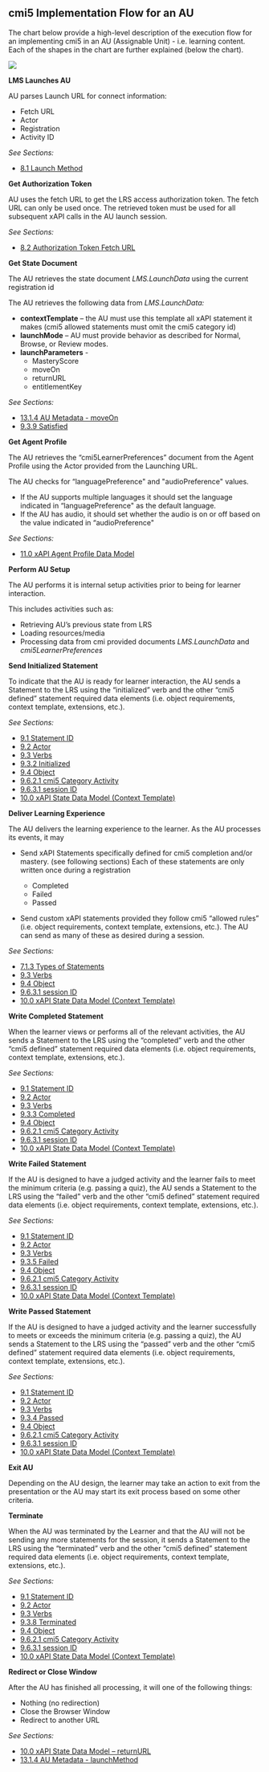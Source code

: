## cmi5 Implementation Flow for an AU

The chart below provide a high-level description of the execution flow for an implementing cmi5 in an AU (Assignable Unit) - i.e. learning content.  Each of the shapes in the chart are further explained (below the chart).

![](./au-flow-chart.png?raw=true)


**LMS Launches AU**

AU parses Launch URL for connect information:

  - Fetch URL
  - Actor
  - Registration
  - Activity ID

*See Sections:*

  - [8.1 Launch Method](https://github.com/AICC/CMI-5_Spec_Current/blob/quartz/cmi5_spec.md#launch_method)

**<span class="underline">Get Authorization Token</span>**

AU uses the fetch URL to get the LRS access authorization token. The fetch URL can only be used once. The retrieved token must be used for all subsequent xAPI calls in the AU launch session.

*See Sections:*

  - [8.2 Authorization Token Fetch URL](https://github.com/AICC/CMI-5_Spec_Current/blob/quartz/cmi5_spec.md#fetch_url)

**<span class="underline">Get State Document</span>**

The AU retrieves the state document *LMS.LaunchData* using the current registration id

The AU retrieves the following data from *LMS.LaunchData:*

  - **contextTemplate** – the AU must use this template all xAPI statement it makes (cmi5 allowed statements must omit the cmi5 category id)
  - **launchMode** – AU must provide behavior as described for Normal, Browse, or Review modes.
  - **launchParameters** -
      - MasteryScore
      - moveOn
      - returnURL
     - entitlementKey

*See Sections:*

  - [13.1.4 AU Metadata - moveOn](https://github.com/AICC/CMI-5_Spec_Current/blob/quartz/cmi5_spec.md#au_meta_data)
  - [9.3.9 Satisfied](https://github.com/AICC/CMI-5_Spec_Current/blob/quartz/cmi5_spec.md#verbs_satisfied)

**<span class="underline">Get Agent Profile</span>**

The AU retrieves the “cmi5LearnerPreferences” document from the Agent Profile using the Actor provided from the Launching URL.

The AU checks for “languagePreference" and "audioPreference" values.
  - If the AU supports multiple languages it should set the language indicated in “languagePreference" as the default language.
  - If the AU has audio, it should set whether the audio is on or off based on the value indicated in “audioPreference"

*See Sections:*
  - [11.0 xAPI Agent Profile Data Model](https://github.com/AICC/CMI-5_Spec_Current/blob/quartz/cmi5_spec.md#xapi_agent_profile)

**<span class="underline">Perform AU Setup</span>**

The AU performs it is internal setup activities prior to being for learner interaction.

This includes activities such as:

  - Retrieving AU’s previous state from LRS
  - Loading resources/media
  - Processing data from cmi provided documents *LMS.LaunchData* and *cmi5LearnerPreferences*

**<span class="underline">Send Initialized Statement</span>**

To indicate that the AU is ready for learner interaction, the AU sends a Statement to the LRS using the “initialized” verb and the other “cmi5 defined” statement required data elements (i.e. object requirements, context template, extensions, etc.).

*See Sections:*

  - [9.1 Statement ID](https://github.com/AICC/CMI-5_Spec_Current/blob/quartz/cmi5_spec.md#statement_id)
  - [9.2 Actor](https://github.com/AICC/CMI-5_Spec_Current/blob/quartz/cmi5_spec.md#actor)
  - [9.3 Verbs](https://github.com/AICC/CMI-5_Spec_Current/blob/quartz/cmi5_spec.md#verbs)
  - [9.3.2 Initialized](https://github.com/AICC/CMI-5_Spec_Current/blob/quartz/cmi5_spec.md#verbs_initialized)
  - [9.4 Object](https://github.com/AICC/CMI-5_Spec_Current/blob/quartz/cmi5_spec.md#object)
  - [9.6.2.1 cmi5 Category Activity](https://github.com/AICC/CMI-5_Spec_Current/blob/quartz/cmi5_spec.md#context_activities_category_cmi5)
  - [9.6.3.1 session ID](https://github.com/AICC/CMI-5_Spec_Current/blob/quartz/cmi5_spec.md#context_extensions_session_id)
  - [10.0 xAPI State Data Model (Context Template)](https://github.com/AICC/CMI-5_Spec_Current/blob/quartz/cmi5_spec.md#xapi_state)

**<span class="underline">Deliver Learning Experience</span>**

The AU delivers the learning experience to the learner. As the AU processes its events, it may

  - Send xAPI Statements specifically defined for cmi5 completion and/or mastery. (see following sections) Each of these statements are only written once during a registration  
      - Completed
      - Failed 
      - Passed

  - Send custom xAPI statements provided they follow cmi5 “allowed rules” (i.e. object requirements, context template, extensions, etc.). The AU can send as many of these as desired during a session.

*See Sections:*
  - [7.1.3 Types of Statements](https://github.com/AICC/CMI-5_Spec_Current/blob/quartz/cmi5_spec.md#type_statement_au)
  - [9.3 Verbs](https://github.com/AICC/CMI-5_Spec_Current/blob/quartz/cmi5_spec.md#verbs)
  - [9.4 Object](https://github.com/AICC/CMI-5_Spec_Current/blob/quartz/cmi5_spec.md#object)
  - [9.6.3.1 session ID](https://github.com/AICC/CMI-5_Spec_Current/blob/quartz/cmi5_spec.md#context_extensions_session_id)
  - [10.0 xAPI State Data Model (Context Template)](https://github.com/AICC/CMI-5_Spec_Current/blob/quartz/cmi5_spec.md#xapi_state)

**<span class="underline">Write Completed Statement</span>**

When the learner views or performs all of the relevant activities, the AU sends a Statement to the LRS using the “completed” verb and the other “cmi5 defined” statement required data elements (i.e. object requirements, context template, extensions, etc.).

*See Sections:*
  - [9.1 Statement ID](https://github.com/AICC/CMI-5_Spec_Current/blob/quartz/cmi5_spec.md#statement_id)
  - [9.2 Actor](https://github.com/AICC/CMI-5_Spec_Current/blob/quartz/cmi5_spec.md#actor)
  - [9.3 Verbs](https://github.com/AICC/CMI-5_Spec_Current/blob/quartz/cmi5_spec.md#verbs)
  - [9.3.3 Completed](https://github.com/AICC/CMI-5_Spec_Current/blob/quartz/cmi5_spec.md#verbs_completed)
  - [9.4 Object](https://github.com/AICC/CMI-5_Spec_Current/blob/quartz/cmi5_spec.md#object)
  - [9.6.2.1 cmi5 Category Activity](https://github.com/AICC/CMI-5_Spec_Current/blob/quartz/cmi5_spec.md#context_activities_category_cmi5)
  - [9.6.3.1 session ID](https://github.com/AICC/CMI-5_Spec_Current/blob/quartz/cmi5_spec.md#context_extensions_session_id)
  - [10.0 xAPI State Data Model (Context Template)](https://github.com/AICC/CMI-5_Spec_Current/blob/quartz/cmi5_spec.md#xapi_state)


**<span class="underline">Write Failed Statement</span>**

If the AU is designed to have a judged activity and the learner fails to meet the minimum criteria (e.g. passing a quiz), the AU sends a Statement to the LRS using the “failed” verb and the other “cmi5 defined” statement required data elements (i.e. object requirements, context template, extensions, etc.).

*See Sections:*
  - [9.1 Statement ID](https://github.com/AICC/CMI-5_Spec_Current/blob/quartz/cmi5_spec.md#statement_id)
  - [9.2 Actor](https://github.com/AICC/CMI-5_Spec_Current/blob/quartz/cmi5_spec.md#actor)
  - [9.3 Verbs](https://github.com/AICC/CMI-5_Spec_Current/blob/quartz/cmi5_spec.md#verbs)
  - [9.3.5 Failed](https://github.com/AICC/CMI-5_Spec_Current/blob/quartz/cmi5_spec.md#verbs_failed)
  - [9.4 Object](https://github.com/AICC/CMI-5_Spec_Current/blob/quartz/cmi5_spec.md#object)
  - [9.6.2.1 cmi5 Category Activity](https://github.com/AICC/CMI-5_Spec_Current/blob/quartz/cmi5_spec.md#context_activities_category_cmi5)
  - [9.6.3.1 session ID](https://github.com/AICC/CMI-5_Spec_Current/blob/quartz/cmi5_spec.md#context_extensions_session_id)
  - [10.0 xAPI State Data Model (Context Template)]()

**<span class="underline">Write Passed Statement</span>**

If the AU is designed to have a judged activity and the learner successfully to meets or exceeds the minimum criteria (e.g. passing a quiz), the AU sends a Statement to the LRS using the “passed” verb and the other “cmi5 defined” statement required data elements (i.e. object requirements, context template, extensions, etc.).

*See Sections:*
  - [9.1 Statement ID](https://github.com/AICC/CMI-5_Spec_Current/blob/quartz/cmi5_spec.md#statement_id)
  - [9.2 Actor](https://github.com/AICC/CMI-5_Spec_Current/blob/quartz/cmi5_spec.md#actor)
  - [9.3 Verbs](https://github.com/AICC/CMI-5_Spec_Current/blob/quartz/cmi5_spec.md#verbs)
  - [9.3.4 Passed](https://github.com/AICC/CMI-5_Spec_Current/blob/quartz/cmi5_spec.md#verbs_passed)
  - [9.4 Object](https://github.com/AICC/CMI-5_Spec_Current/blob/quartz/cmi5_spec.md#object)
  - [9.6.2.1 cmi5 Category Activity](https://github.com/AICC/CMI-5_Spec_Current/blob/quartz/cmi5_spec.md#context_activities_category_cmi5)
  - [9.6.3.1 session ID](https://github.com/AICC/CMI-5_Spec_Current/blob/quartz/cmi5_spec.md#context_extensions_session_id)
  - [10.0 xAPI State Data Model (Context Template)](https://github.com/AICC/CMI-5_Spec_Current/blob/quartz/cmi5_spec.md#xapi_state)


**<span class="underline">Exit AU</span>**

Depending on the AU design, the learner may take an action to exit from the presentation or the AU may start its exit process based on some other criteria.

**<span class="underline">Terminate</span>**

When the AU was terminated by the Learner and that the AU will not be sending any more statements for the session, it sends a Statement to the LRS using the “terminated” verb and the other “cmi5 defined” statement required data elements (i.e. object requirements, context template, extensions, etc.).

*See Sections:*
  - [9.1 Statement ID](https://github.com/AICC/CMI-5_Spec_Current/blob/quartz/cmi5_spec.md#statement_id)
  - [9.2 Actor](https://github.com/AICC/CMI-5_Spec_Current/blob/quartz/cmi5_spec.md#actor)
  - [9.3 Verbs](https://github.com/AICC/CMI-5_Spec_Current/blob/quartz/cmi5_spec.md#verbs)
  - [9.3.8 Terminated](https://github.com/AICC/CMI-5_Spec_Current/blob/quartz/cmi5_spec.md#verbs_terminated)
  - [9.4 Object](https://github.com/AICC/CMI-5_Spec_Current/blob/quartz/cmi5_spec.md#object)
  - [9.6.2.1 cmi5 Category Activity](https://github.com/AICC/CMI-5_Spec_Current/blob/quartz/cmi5_spec.md#context_activities_category_cmi5)
  - [9.6.3.1 session ID](https://github.com/AICC/CMI-5_Spec_Current/blob/quartz/cmi5_spec.md#context_extensions_session_id)
  - [10.0 xAPI State Data Model (Context Template)](https://github.com/AICC/CMI-5_Spec_Current/blob/quartz/cmi5_spec.md#xapi_state)


**<span class="underline">Redirect or Close Window</span>**

After the AU has finished all processing, it will one of the following things:
  - Nothing (no redirection)
  - Close the Browser Window
  - Redirect to another URL

*See Sections:*
  - [10.0 xAPI State Data Model – returnURL](https://github.com/AICC/CMI-5_Spec_Current/blob/quartz/cmi5_spec.md#xapi_state)
  - [13.1.4 AU Metadata - launchMethod](https://github.com/AICC/CMI-5_Spec_Current/blob/quartz/cmi5_spec.md#au_meta_data)
